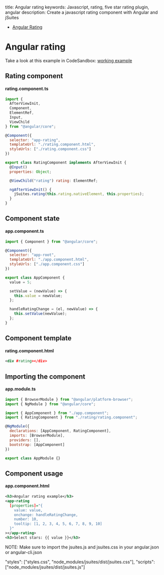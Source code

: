 title: Angular rating
keywords: Javascript, rating, five star rating plugin, angular
description: Create a javascript rating component with Angular and jSuites

* [Angular Rating](/docs/v4/rating)

Angular rating
==============

Take a look at this example in CodeSandbox: [working example](https://codesandbox.io/s/jsuites-angular-rating-lg3e0)

Rating component
----------------

#### rating.component.ts

```javascript
import {
  AfterViewInit,
  Component,
  ElementRef,
  Input,
  ViewChild
} from "@angular/core";

@Component({
  selector: "app-rating",
  templateUrl: "./rating.component.html",
  styleUrls: ["./rating.component.css"]
})

export class RatingComponent implements AfterViewInit {
  @Input()
  properties: Object;

  @ViewChild("rating") rating: ElementRef;

  ngAfterViewInit() {
    jSuites.rating(this.rating.nativeElement, this.properties);
  }
}
```
    

Component state
---------------

#### app.component.ts

```javascript
import { Component } from "@angular/core";

@Component({
  selector: "app-root",
  templateUrl: "./app.component.html",
  styleUrls: ["./app.component.css"]
})

export class AppComponent {
  value = 5;

  setValue = (newValue) => {
    this.value = newValue;
  };

  handleRatingChange = (el, newValue) => {
    this.setValue(newValue);
  };
}
```

Component template
------------------

#### rating.component.html

```xml
<div #rating></div>
```

Importing the component
-----------------------

#### app.module.ts

```javascript
import { BrowserModule } from "@angular/platform-browser";
import { NgModule } from "@angular/core";

import { AppComponent } from "./app.component";
import { RatingComponent } from "./rating/rating.component";

@NgModule({
  declarations: [AppComponent, RatingComponent],
  imports: [BrowserModule],
  providers: [],
  bootstrap: [AppComponent]
})

export class AppModule {}
```

Component usage
---------------

#### app.component.html

```xml
<h3>Angular rating example</h3>
<app-rating
  [properties]="{
    value: value,
    onchange: handleRatingChange,
    number: 10,
    tooltip: [1, 2, 3, 4, 5, 6, 7, 8, 9, 10]
  }"
></app-rating>
<h3>Select stars: {{ value }}</h3>
```

NOTE: Make sure to import the jsuites.js and jsuites.css in your angular.json or angular-cli.json

"styles": ["styles.css", "node_modules/jsuites/dist/jsuites.css"],
"scripts": ["node_modules/jsuites/dist/jsuites.js"]
